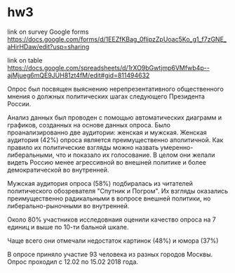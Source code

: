 # hw3

link on survey Google forms https://docs.google.com/forms/d/1EEZfKBag_0flipzZpUoac5Ko_g1_f7zGNE_aHirHDaw/edit?usp=sharing 


link on table https://docs.google.com/spreadsheets/d/1rXO9bGwtjmp6VMfwb4p--ajMjueg6mQE9JUH81zt4fM/edit#gid=811494632

Опрос был посвящен выяснению нерепрезентативного общественного мнения о должных политических шагах следующего Президента России.

Анализ данных был проводен с помощью автоматических диаграмм и графиков, созданных на основе данных опроса. Было проанализированно две аудитории: женская и мужская. Женская аудитория (42%) опроса является преимущественно аполитичной. Как правило их политические взгляды можно назвать умеренно-либеральными, что и показало их голосование. В целом они желали видеть Россию менее агрессивной во внешней политике и более демократической во внутренней. 


Мужская аудитория опроса (58%) подбиралась из читателей политического обозревателя "Спутник и Погром". Их взгляды оказались преимущественно радикальными в вопросе внешней политики, но либерально-рыночными во внутренней. 


Около 80% участников исследовнаия оценили качество опроса на 7 единиц и выше по 10-ти бальной шкале. 


Чаще всего они отмечали недостаток картинок (48%) и юмора (37%)


В опросе приняло участие 93 человека из разных городов Москвы. Опрос проходил с 12.02 по 15.02 2018 года. 

